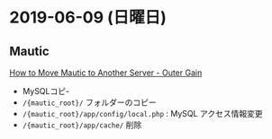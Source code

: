 # 2019-06-09 (日曜日)

## Mautic

[How to Move Mautic to Another Server - Outer Gain](https://outergain.com/how-to-move-mautic-to-another-server/)

- MySQLコピ-
- `/{mautic_root}/` フォルダーのコピー
- `/{mautic_root}/app/config/local.php` : MySQL アクセス情報変更
- `/{mautic_root}/app/cache/` 削除
